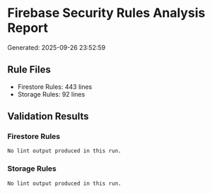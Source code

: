 # Firebase Security Rules Analysis Report
Generated: 2025-09-26 23:52:59

## Rule Files
- Firestore Rules:      443 lines
- Storage Rules:       92 lines

## Validation Results
### Firestore Rules
```
No lint output produced in this run.
```
### Storage Rules
```
No lint output produced in this run.
```
